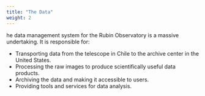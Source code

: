 ```yaml
---
title: "The Data"
weight: 2
---
```

he data management system for the Rubin Observatory is a massive undertaking. It is responsible for:
- Transporting data from the telescope in Chile to the archive center in the United States.
- Processing the raw images to produce scientifically useful data products.
- Archiving the data and making it accessible to users.
- Providing tools and services for data analysis.